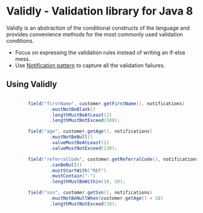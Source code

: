 Validly - Validation library for Java 8
=======================================

Validly is an abstraction of the conditional constructs of the language and provides convenience methods for the most commonly used validation conditions.

* Focus on expressing the validation rules instead of writing an if-else mess.
* Use [Notification pattern](https://martinfowler.com/articles/replaceThrowWithNotification.html) to capture all the validation failures.

Using Validly
-------------

```java

        field("firstName", customer.getFirstName(), notifications)
                .mustNotBeBlank()
                .lengthMustBeAtLeast(2)
                .lengthMustNotExceed(100);

        field("age", customer.getAge(), notifications)
                .mustNotBeNull()
                .valueMustBeAtLeast(1)
                .valueMustNotExceed(130);

        field("referralCode", customer.getReferralCode(), notifications)
                .canBeNull()
                .mustStartWith("REF")
                .mustContain("-")
                .lengthMustBeWithin(10, 20);

        field("ssn", customer.getSsn(), notifications)
                .mustNotBeNullWhen(customer.getAge() > 18)
                .lengthMustNotExceed(10);

```


